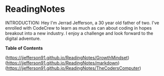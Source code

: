 # ReadingNotes

INTRODUCTION: Hey I'm Jerrad Jefferson, a 30 year old father of two. I've enrolled with CodeCrew to learn as much as can about coding in hopes breakout into a new industry. I enjoy a challenge and look forward to the digital adventure.

**Table of Contents**

(https://jjefferson91.github.io/ReadingNotes/GrowthMindset)
(https://jjefferson91.github.io/ReadingNotes/markdown)
(https://jjefferson91.github.io/ReadingNotes/TheCodersComputer)
